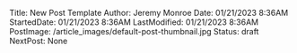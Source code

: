 Title: New Post Template
Author: Jeremy Monroe
Date: 01/21/2023 8:36AM
StartedDate: 01/21/2023 8:36AM
LastModified: 01/21/2023 8:36AM
PostImage: /article_images/default-post-thumbnail.jpg
Status: draft
NextPost: None